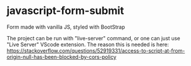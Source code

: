# javascript-form-submit
Form made with vanilla JS, styled with BootStrap

The project can be run with "live-server" command, or one can just use "Live Server" VScode extension.
The reason this is needed is here: https://stackoverflow.com/questions/52919331/access-to-script-at-from-origin-null-has-been-blocked-by-cors-policy
